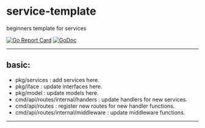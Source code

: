# service-template
beginners template for services

[![Go Report Card](https://goreportcard.com/badge/vucchaid/service-template)](https://goreportcard.com/report/vucchaid/service-template) [![GoDoc](https://godoc.org/github.com/vucchaid/service-template?status.svg)](https://godoc.org/github.com/vucchaid/service-template)

<hr>

## basic:

* pkg/services : add services here.
* pkg/iface : update interfaces here.
* pkg/model : update models here.
* cmd/api/routes/internal/handers : update handlers for new services.
* cmd/api/routes : register new routes for new handler functions.
* cmd/api/routes/internal/middleware : update middleware functions.

<hr>

